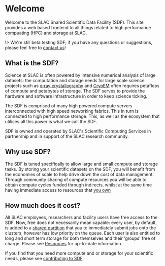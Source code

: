 # Welcome

Welcome to the SLAC Shared Scientific Data Facility (SDF). This site provides a web based frontend to all things related to high performance compuating (HPC) and storage at SLAC.

!> We're still beta testing SDF; if you have any questions or suggestions, please feel free to [contact us](contact-us.md)!

## What is the SDF?

Science at SLAC is often powered by intensive numerical analysis of large datasets: the computation and storage needs for large scale science projects such as [x-ray crystallography](https://lcls.slac.stanford.edu) and [CryoEM](https://cryoem.slac.stanford.edu) often requires petaflops of compute and petabytes of storage. The SDF serves to provide the hardware and software infrastructure in order to keep science ticking.

The SDF is comprised of many high powered compute servers interconnected with high speed networking fabrics. This in turn is connected to high performance storage. This, as well as the ecosystem that utilises all this power is what we call the SDF. 

SDF is owned and operated by SLAC's Scientific Computing Services in partnership and in support of the SLAC research community.

## Why use SDF?

The SDF is tuned specifically to allow large and small compute and storage tasks. By storing your scientific datasets on the SDF, you will benefit from the economies of scale to help drive down the cost of data management. Through community sharing of compute resources you will be able to obtain compute cycles funded through indirects, whilst at the same time having immediate access to resources that [you own](resources-and-allocations.md#contributing-to-sdf)

## How much does it cost?

All SLAC employees, researchers and facility users have free access to the SDF. Now, free does not necessarily mean capable: every user, by default, is added to a [shared partition](batch-compute.md#shared-partition) that you to immediately submit jobs onto the clusters, however has low priority on the queue. Each user is also entitled to long and short term storage for both themselves and their 'groups' free of charge. Please see [Resources](resources-and-allocations.md) for up-to-date information.

If you find that you need more compute and or storage for your scientific needs, please see [contributing to SDF](resources-and-allocations.md#contributing-to-sdf).
 

